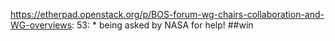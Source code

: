https://etherpad.openstack.org/p/BOS-forum-wg-chairs-collaboration-and-WG-overviews: 53: 			* being asked by NASA for help! ##win

